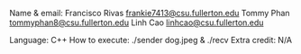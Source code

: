 Name & email:
Francisco Rivas		frankie7413@csu.fullerton.edu
Tommy Phan 		tommyphan8@csu.fullerton.edu
Linh Cao 		linhcao@csu.fullerton.edu

Language: C++
How to execute: ./sender dog.jpeg & ./recv
Extra credit: N/A